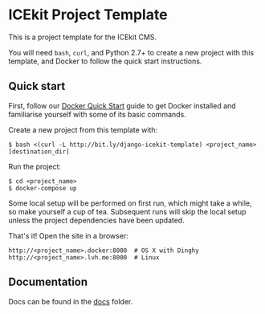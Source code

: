 # ICEkit Project Template

This is a project template for the ICEkit CMS.

You will need `bash`, `curl`, and Python 2.7+ to create a new project with this
template, and Docker to follow the quick start instructions.

## Quick start

First, follow our [Docker Quick Start][docker-quick-start] guide to get Docker
installed and familiarise yourself with some of its basic commands.

Create a new project from this template with:

    $ bash <(curl -L http://bit.ly/django-icekit-template) <project_name> [destination_dir]

Run the project:

    $ cd <project_name>
    $ docker-compose up

Some local setup will be performed on first run, which might take a while, so
make yourself a cup of tea. Subsequent runs will skip the local setup unless
the project dependencies have been updated.

That's it! Open the site in a browser:

    http://<project_name>.docker:8000  # OS X with Dinghy
    http://<project_name>.lvh.me:8000  # Linux

## Documentation

Docs can be found in the [docs](docs/index.md) folder.

[docker-quick-start]: https://github.com/ixc/django-icekit/blob/feature/demo/docs/docker-quick-start.md

